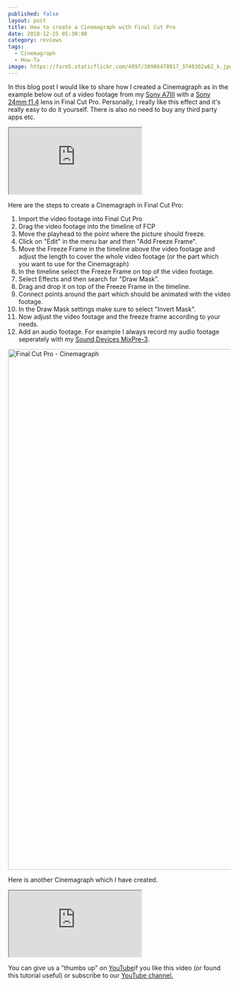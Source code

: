 ```yaml
---
published: false
layout: post
title: How to create a Cinemagraph with Final Cut Pro
date: 2018-12-25 05:30:00
category: reviews
tags:
  - Cinemagraph
  - How-To
image: https://farm5.staticflickr.com/4897/30986478917_3740302a62_k.jpg
---
```

In this blog post I would like to share how I created a Cinemagraph as in the example below out of a video footage from my <a href="https://amzn.to/2Shf9Ni" rel="nofollow">Sony A7III</a> with a <a href="https://amzn.to/2Afx28l" rel="nofollow">Sony 24mm f1.4</a> lens in Final Cut Pro. Personally, I really like this effect and it's really easy to do it yourself. There is also no need to buy any third party apps etc.

<div class="embed-responsive embed-responsive-16by9">
    <iframe class="embed-responsive-item" src="https://www.youtube.com/embed/FAkOIboxCKk"></iframe>
</div>

<!-- more -->

Here are the steps to create a Cinemagraph in Final Cut Pro:

1. Import the video footage into Final Cut Pro 
2. Drag the video footage into the timeline of FCP
3. Move the playhead to the point where the picture should freeze.
4. Click on "Edit" in the menu bar and then "Add Freeze Frame". 
5. Move the Freeze Frame in the timeline above the video footage and adjust the length to cover the whole video footage (or the part which you want to use for the Cinemagraph)
6. In the timeline select the Freeze Frame on top of the video footage.
7. Select Effects and then search for "Draw Mask".
8. Drag and drop it on top of the Freeze Frame in the timeline.
9. Connect points around the part which should be animated with the video footage.
10. In the Draw Mask settings make sure to select "Invert Mask".
11. Now adjust the video footage and the freeze frame according to your needs.
12. Add an audio footage. For example I always record my audio footage seperately with my <a href="https://amzn.to/2RbA33e" rel="nofollow">Sound Devices MixPre-3</a>. 

<img src="https://farm8.staticflickr.com/7912/46454132841_3765c7a28c_k.jpg" width="2048" height="1176" alt="Final Cut Pro - Cinemagraph"></a>

Here is another Cinemagraph which I have created.

<div class="embed-responsive embed-responsive-16by9">
    <iframe class="embed-responsive-item" src="https://www.youtube.com/embed/Ay6OuzMX4E0"></iframe>
</div>

You can give us a "thumbs up" on <a rel="nofollow" href="https://www.youtube.com/watch?v=FAkOIboxCKk" target="_blank">YouTube</a>if you like this video (or found this tutorial useful) or subscribe to our <a rel="nofollow"  target="_blank"  href="https://www.youtube.com/channel/UCnO9Q_m9EaOCrHmmQIBVBNw?sub_confirmation=1">YouTube channel.
